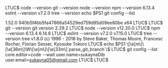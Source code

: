 LTUC$ code --version
git --version
node --version
npm --version 6.13.4
eslint --version v7.2.0
tree --version
echo $PS1
git config --list

1.52.0
940b5f4bb5fa47866a54529ed759d95d09ee80be
x64
LTUC$
LTUC$ git --version
git version 2.29.2
LTUC$ node --version
v12.20.0
LTUC$ npm --version 6.13.4
6.14.8
LTUC$ eslint --version v7.2.0
v7.15.0
LTUC$ tree --version
tree v1.8.0 (c) 1996 - 2018 by Steve Baker, Thomas Moore, Francesc Rocher, Florian Sesser, Kyosuke Tokoro
LTUC$ echo $PS1
\[\e[m\]\[\e[36m\]\W\[\e[m\]\[\e[33m\]`parse_git_branch`\$
LTUC$ git config --list
core.editor=code --wait
user.name=sukaynaDib
user.email=sukayna05@gmail.com
LTUC$
LTUC$
